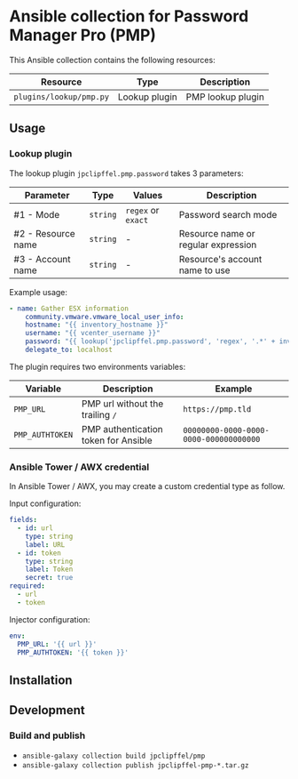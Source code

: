 # Ansible collection for Password Manager Pro (PMP)

This Ansible collection contains the following resources:

| Resource                | Type          | Description       |
|-------------------------|---------------|-------------------|
| `plugins/lookup/pmp.py` | Lookup plugin | PMP lookup plugin |

## Usage

### Lookup plugin

The lookup plugin `jpclipffel.pmp.password` takes 3 parameters:

| Parameter          | Type     | Values             | Description                         |
|--------------------|----------|--------------------|-------------------------------------|
| #1 - Mode          | `string` | `regex` or `exact` | Password search mode                |
| #2 - Resource name | `string` | -                  | Resource name or regular expression |
| #3 - Account name  | `string` | -                  | Resource's account name to use      |

Example usage:

```yaml
- name: Gather ESX information
    community.vmware.vmware_local_user_info:
    hostname: "{{ inventory_hostname }}"
    username: "{{ vcenter_username }}"
    password: "{{ lookup('jpclipffel.pmp.password', 'regex', '.*' + inventory_hostname, vcenter_username) }}"
    delegate_to: localhost
```

The plugin requires two environments variables:

| Variable        | Description                          | Example                                |
|-----------------|--------------------------------------|----------------------------------------|
| `PMP_URL`       | PMP url without the trailing `/`     | `https://pmp.tld`                      |
| `PMP_AUTHTOKEN` | PMP authentication token for Ansible | `00000000-0000-0000-0000-000000000000` |

### Ansible Tower / AWX credential

In Ansible Tower / AWX, you may create a custom credential type as follow.

Input configuration:

```yaml
fields:
  - id: url
    type: string
    label: URL
  - id: token
    type: string
    label: Token
    secret: true
required:
  - url
  - token
```

Injector configuration:

```yaml
env:
  PMP_URL: '{{ url }}'
  PMP_AUTHTOKEN: '{{ token }}'
```

## Installation

## Development

### Build and publish

* `ansible-galaxy collection build jpclipffel/pmp`
* `ansible-galaxy collection publish jpclipffel-pmp-*.tar.gz`

